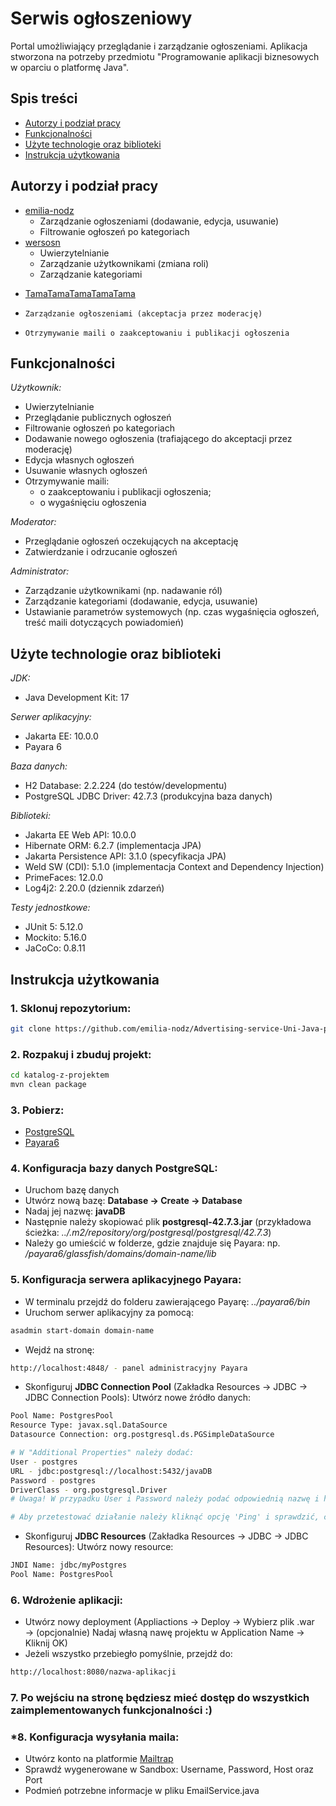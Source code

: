 # Serwis ogłoszeniowy
Portal umożliwiający przeglądanie i zarządzanie ogłoszeniami. Aplikacja stworzona na potrzeby przedmiotu "Programowanie aplikacji biznesowych w oparciu o platformę Java".

## Spis treści
- [Autorzy i podział pracy](#autorzy-i-podział-pracy)
- [Funkcjonalności](#funkcjonalności)
- [Użyte technologie oraz biblioteki](#użyte-technologie-oraz-biblioteki)
- [Instrukcja użytkowania](#instrukcja-użytkowania)

## Autorzy i podział pracy
  - [emilia-nodz](https://github.com/emilia-nodz)
    -  Zarządzanie ogłoszeniami (dodawanie, edycja, usuwanie)
    -  Filtrowanie ogłoszeń po kategoriach
  - [wersosn](https://github.com/wersosn)
    -  Uwierzytelnianie
    -  Zarządzanie użytkownikami (zmiana roli)
    -  Zarządzanie kategoriami
         
[//]: # (Potem jakoś inaczej to powpisujemy)
  - [TamaTamaTamaTamaTama](https://github.com/TamaTamaTamaTamaTama)
  -     Zarządzanie ogłoszeniami (akceptacja przez moderację)
  -     Otrzymywanie maili o zaakceptowaniu i publikacji ogłoszenia

## Funkcjonalności
*Użytkownik:*
- Uwierzytelnianie
- Przeglądanie publicznych ogłoszeń
- Filtrowanie ogłoszeń po kategoriach
- Dodawanie nowego ogłoszenia (trafiającego do akceptacji przez moderację)
- Edycja własnych ogłoszeń
- Usuwanie własnych ogłoszeń
- Otrzymywanie maili:
  - o zaakceptowaniu i publikacji ogłoszenia;
  - o wygaśnięciu ogłoszenia
 
*Moderator:*
- Przeglądanie ogłoszeń oczekujących na akceptację
- Zatwierdzanie i odrzucanie ogłoszeń

*Administrator:*
- Zarządzanie użytkownikami (np. nadawanie ról)
- Zarządzanie kategoriami (dodawanie, edycja, usuwanie)
- Ustawianie parametrów systemowych (np. czas wygaśnięcia ogłoszeń, treść maili dotyczących powiadomień)

## Użyte technologie oraz biblioteki
*JDK:*
- Java Development Kit: 17

*Serwer aplikacyjny:*
- Jakarta EE: 10.0.0
- Payara 6

*Baza danych:*
- H2 Database: 2.2.224 (do testów/developmentu)
- PostgreSQL JDBC Driver: 42.7.3 (produkcyjna baza danych)

*Biblioteki:*
- Jakarta EE Web API: 10.0.0
- Hibernate ORM: 6.2.7 (implementacja JPA)
- Jakarta Persistence API: 3.1.0 (specyfikacja JPA)
- Weld SW (CDI): 5.1.0 (implementacja Context and Dependency Injection)
- PrimeFaces: 12.0.0
- Log4j2: 2.20.0 (dziennik zdarzeń)

*Testy jednostkowe:*
- JUnit 5: 5.12.0
- Mockito: 5.16.0
- JaCoCo: 0.8.11

## Instrukcja użytkowania
### 1. Sklonuj repozytorium:
```bash
git clone https://github.com/emilia-nodz/Advertising-service-Uni-Java-project.git
```

### 2. Rozpakuj i zbuduj projekt:
```bash
cd katalog-z-projektem
mvn clean package
```

### 3. Pobierz:
- [PostgreSQL](https://www.postgresql.org/download/)
- [Payara6](https://www.payara.fish/downloads/payara-platform-community-edition/)

### 4. Konfiguracja bazy danych PostgreSQL:
- Uruchom bazę danych
- Utwórz nową bazę: **Database → Create → Database**
- Nadaj jej nazwę: **javaDB**
- Następnie należy skopiować plik **postgresql-42.7.3.jar** (przykładowa ścieżka: *../.m2/repository/org/postgresql/postgresql/42.7.3*)
- Należy go umieścić w folderze, gdzie znajduje się Payara: np. */payara6/glassfish/domains/domain-name/lib*

### 5. Konfiguracja serwera aplikacyjnego Payara:
- W terminalu przejdź do folderu zawierającego Payarę: *../payara6/bin*
- Uruchom serwer aplikacyjny za pomocą:
```bash
asadmin start-domain domain-name
```

- Wejdź na stronę:
```bash
http://localhost:4848/ - panel administracyjny Payara
```

- Skonfiguruj **JDBC Connection Pool** (Zakładka Resources → JDBC → JDBC Connection Pools):
Utwórz nowe źródło danych:
```bash
Pool Name: PostgresPool
Resource Type: javax.sql.DataSource
Datasource Connection: org.postgresql.ds.PGSimpleDataSource

# W "Additional Properties" należy dodać:
User - postgres
URL - jdbc:postgresql://localhost:5432/javaDB
Password - postgres
DriverClass - org.postgresql.Driver
# Uwaga! W przypadku User i Password należy podać odpowiednią nazwę i hasło konta, które zostało założone w bazie PostgreSQL!

# Aby przetestować działanie należy kliknąć opcję 'Ping' i sprawdzić, czy pojawi się komunikat "Ping Succeeded"
```

- Skonfiguruj **JDBC Resources** (Zakładka Resources → JDBC → JDBC Resources):
Utwórz nowy resource:
```bash
JNDI Name: jdbc/myPostgres
Pool Name: PostgresPool
```

### 6. Wdrożenie aplikacji:
- Utwórz nowy deployment (Appliactions → Deploy → Wybierz plik .war → (opcjonalnie) Nadaj własną nawę projektu w Application Name → Kliknij OK)
- Jeżeli wszystko przebiegło pomyślnie, przejdź do:
```bash
http://localhost:8080/nazwa-aplikacji
```

### 7. Po wejściu na stronę będziesz mieć dostęp do wszystkich zaimplementowanych funkcjonalności :)

### *8. Konfiguracja wysyłania maila:
- Utwórz konto na platformie [Mailtrap](https://mailtrap.io/)
- Sprawdź wygenerowane w Sandbox: Username, Password, Host oraz Port
- Podmień potrzebne informacje w pliku EmailService.java
